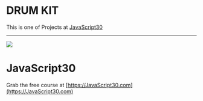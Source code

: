 # DRUM KIT

This is one of Projects at [JavaScript30](https://JavaScript30.com)


-------------------------------------------------------------------------------------------------------------------------------------------------------------------------


![](https://javascript30.com/images/JS3-social-share.png)

# JavaScript30

Grab the free course at [https://JavaScript30.com](https://JavaScript30.com)

 

